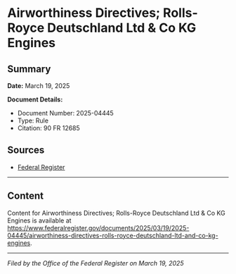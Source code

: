 # Airworthiness Directives; Rolls-Royce Deutschland Ltd & Co KG Engines

## Summary

**Date:** March 19, 2025

**Document Details:**
- Document Number: 2025-04445
- Type: Rule
- Citation: 90 FR 12685

## Sources
- [Federal Register](https://www.federalregister.gov/documents/2025/03/19/2025-04445/airworthiness-directives-rolls-royce-deutschland-ltd-and-co-kg-engines)

---

## Content

Content for Airworthiness Directives; Rolls-Royce Deutschland Ltd & Co KG Engines is available at https://www.federalregister.gov/documents/2025/03/19/2025-04445/airworthiness-directives-rolls-royce-deutschland-ltd-and-co-kg-engines.

---

*Filed by the Office of the Federal Register on March 19, 2025*
